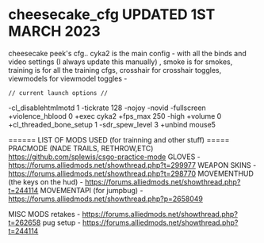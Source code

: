 # cheesecake_cfg  UPDATED 1ST MARCH 2023
cheesecake peek's cfg.. cyka2 is the main config - with all the binds and video settings (I always update this manually) ,
smoke is for smokes, training is for all the training cfgs, crosshair for crosshair toggles, viewmodels for viewmodel toggles -


    // current launch options // 
-cl_disablehtmlmotd 1 -tickrate 128 -nojoy -novid -fullscreen
+violence_hblood 0 +exec cyka2 +fps_max 250 -high +volume 0  
+cl_threaded_bone_setup 1 -sdr_spew_level 3 +unbind mouse5 

====== LIST OF MODS USED (for trainning and other stuff) =====
PRACMODE (NADE TRAILS, RETHROW,ETC) https://github.com/splewis/csgo-practice-mode
GLOVES - https://forums.alliedmods.net/showthread.php?t=299977 
WEAPON SKINS - https://forums.alliedmods.net/showthread.php?t=298770
MOVEMENTHUD (the keys on the hud) - https://forums.alliedmods.net/showthread.php?t=244114
MOVEMENTAPI (for jumpbug) - https://forums.alliedmods.net/showthread.php?p=2658049


MISC MODS
retakes - https://forums.alliedmods.net/showthread.php?t=262658
pug setup - https://forums.alliedmods.net/showthread.php?t=244114
